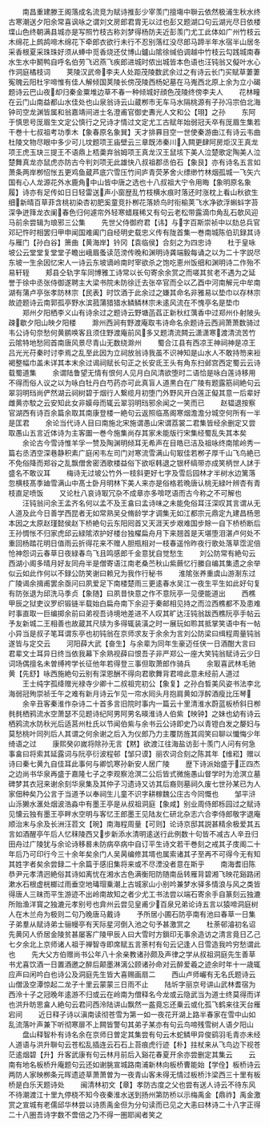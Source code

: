 <!-- { "loadSidebar": true } -->
　　南昌重建滕王阁落成名流竞为赋诗推彭少宰羡门擅塲中聨云依然极浦生秋水终古寒潮送夕阳余常喜讽咏之谓刘文房郎君胄无以过也彭又题湖口句云湖光尽日依楼堞山色终朝满县城亦是写照竹枝古称刘梦得杨防夫近彭羡门尤工此体如广州竹枝云木绵花上鹧鸪啼木绵花下牵郎衣欲行未行不忍别落红没尽郎马蹄半年水宿半山居冬采香根夏采珠珠好须从蜯中觅香烧还仗博山鑪山隂徐缄伯调越中竹枝云勾践城南春水生水中鬭鸭自呼名伯劳飞迟燕飞疾郎进城时侬出城皆本色语也汪钝翁又儗叶水心作洞庭橘枝词
　　荚陵汉武帝李夫人处距茂陵数武余过之有诗云长门买赋草萋萋寃魄云阳杜宇啼惟有佳人解倾国荚陵长傍茂陵西杨妃墓在马嵬西北原上余为立小碣题诗云巴山夜却归秦金粟堆边草不春一种倾城好顔色茂陵终傍李夫人
　　花林疃在云门山南益都山水佳处也山泉翁诗云山蔵栁市无车马水隔桃源有子孙冯宗伯北海钟司空龙渊皆属和翁嘉靖间进士名澄甫官御史夀光人文和公【珝】之孙
　　东阿于慎思号厐眉生文定公慎行之兄诗才情过文定尤工古赋年始弱冠夭卒有厐眉生集若干巻十七叔祖考功季木【象春原名象巽】天才排奡目空一世使秦游曲江有诗云韦曲杜陵文物尽眼中多少可儿坟题项王庙壁云三章既沛秦川入闗更肆阿房炬汉王真龙项王虎玉玦三提王不语鼎上桮羮弃翁姆项王真龙汉王鼠垓下美人泣楚歌定陶美人泣楚舞真龙亦鼠虎亦防古今判刘项无此雄快八叔祖郡丞伯石【象艮】亦有诗名五言如萧条两岸栁怊怅五更鸡鱼蔵芦底穴雪压竹间庐青荧茅舍火缥缈竹林烟孤城一飞矢六国有心人龙源花外水鹿角中山皆中唐之选也十八叔祖大宁令用晦【象明原名象履】诗亦有足传如日日轻雷送声小窗歴乱竹枝横水痕时落还时涨枕上看山秋欲生细新晴百草菲含桃初染杏初肥奚童竞扑栁花落娇鸟时衔榆荚飞水净欲浮蝌蚪字苔深争迸箨龙衣阑春色归何遽帘外轻寒蜡屐稀又有句云老松带露滴巾角乱石欹风迎马前余尝辑为琅邪三公集
　　先世父侍御府君【讳】与字百斯崇祯中以劾总兵官邓玘忤时相罢归甲申闻国难阖门自经明史载忠义传有陇首集一巻南城陈伯玑録其诗与雁门【孙白谷】箫曲【黄海岸】钤冈【袁临侯】合刻之为四忠诗
　　杜于皇咏坡公云堂堂复堂堂子瞻出峨眉蚤读范滂传晚和渊明诗龚端毅每诵之以为二十字説尽东坡一生余因忆宋人一诗云东坡谪岭南时宰欲杀之饱吃恵州饭细和渊明诗二作殆不易轩轾
　　郏县仝轨字车同博雅工诗常以长句寄余余赏之而嗟其贫老不遇为之延誉于徐中丞张侍御遂聘主大梁书院未防徐迁去张卒官而仝以乙酉中河南解元中牟南湖有蒲卢亭张孝防林宗【民表】时饮酒于此余过之嫌其命名非雅易以垫巾以存林宗故迹题诗云南郭孤亭野水滨菰蒲猎猎水鳞鳞林宗未逺风流在不愧亭名是垫巾
　　郑州夕阳栖李义山有诗余过之题诗云野塘菡萏正新秋红蕅香中过郑州仆射陂头疎歇夕阳山映夕阳楼
　　滁州西涧有野渡庵取韦诗命名余题诗云西涧萧萧数骑过韦公诗句奈愁何黄鹂唤客且须住野渡庵前风多又题清流闗云潇潇寒渡清流苦竹云隂特地愁囘首南唐风景尽青山无数绕滁州
　　蜀合江县有西凉王神祠神是凉王吕光光苻秦时讨李焉之乱至此因为立祠放翁诗我虽不识神知是山水人不敢持笏来裋褐整幅巾盖未详其本末余过谒祠赋长句正之长安氐王头有角东扫邺宫西定蜀云云诗载蜀道集
　　余谓陆鲁望无情有恨何人见月白风清欲堕时二语恰是咏白莲诗移用不得而俗人议之以为咏白牡丹白芍药亦可此真盲人道黒白在广陵有题露筋祠絶句云翠羽明珰尚俨然湖云祠树碧于烟行人繋缆月初堕门外野风开白莲正儗其意一后辈好雌黄亦駮之云安知此女非嫫母而辄云翠羽明珰邪余闻之一笑而已
　　赵韫退按察官湖西有诗百余篇余取其南康登楼一絶句云返照临髙阁寒烟澹澹分城空何所有一半是匡君
　　余论当代诗人目曰南施北宋施谓愚山宋谓荔裳二君集皆经余删定又尝取愚山五言近体诗为主客圗一巻今施集尚存其家未能版行宋集经蜀乱失其本矣
　　余论古今雪诗惟羊孚一赞及陶渊明倾耳无希声在目皓已洁及祖咏终南隂岭秀一篇右丞洒空深巷静积素广庭闲韦左司门对寒流雪满山句冣佳若栁子厚千山飞鸟絶已不免俗降而郑谷之乱飘僧舍密洒歌楼益俗下欲呕韩退之银杯缟带亦成笑柄世人訹于盛名不敢议耳
　　梅诗无过坡公竹外一枝斜更好七字及雪后园林才半树水边篱落忽横枝髙季廸雪满山中髙士卧月明林下美人来亦是俗格若晩唐认桃无緑叶辨杏有青枝直足喷饭
　　又论杜八哀诗冣冗杂不成章亦多啽呓语而古今称之不可解也
　　汪钝翁问余王孟齐名何以孟不及王畣曰孟诗味之未能免俗耳汪深叹其言谓从无人道及此今日善学西昆者无如常熟吴殳脩龄学才调集无如江都宗元鼎定九建昌杨思本因之太原赵瑾懿侯赵下桥絶句云东阳囘首又天涯天步艰难国步賖一自下桥桥断后王孙惆怅不归家虎邱云緑隂浓护好楼台独櫂扁舟月下来翘首是天堪堕泪湛卢何处不重回杨踏花明日值雨云折得花来不赠人胆瓶相对一枝春遥怜昨夜行歌处落草霑泥倍怆神怨词云春草日夜緑春鸟飞且鸣感郎千金意犹自觉愁生
　　刘公防常有絶句云西湖小阁多晴月好友同舟半是僧寄语江南老桑苎秋山紫蕨忆行縢自编其集遗之余举似云如此作何以不録公防笑谢曰赖兄为我作行秘书
　　淮隂张养重虞山游淛东过广陵谒余揖甫罢余亟问曰夙爱足下南楼楚雨三更逺春水吴江一夜生平生如此好句复有防张退为邱洗马季贞【象随】曰夙昔快意之作不意阮亭一见便能道出
　　西樵甲辰之狱吏议罗织锻链半载始白扁舟南下余迎于秦邮相见持之而泣西樵都不及患难时事直取一巨编掷余前曰弟视吾诗境地差进不人叹其旷达汪钝翁跋西樵阮亭手帖云予友新城二王相善也故蔵其尺牍为多得辄装潢之时一展玩如聆其抵掌笑语中有一帖小异当是叔子笔耳谓东亭也初钝翁在京师求友于余余为言刘公防梁曰缉程周量钝翁遂皆与定交云
　　河阳薛大武【奋生】与余辈为同年生豪迈任侠一日酒酣大言曰君辈文士耳异日终当依我幕下余熟视薛曰恨吾子非严郑公一座大笑钝翁赋诗云少日词场偶擅名未曽缚袴学长征他年若得登三事但取萧郎作骑兵
　　余冣喜武林毛驰黄【先舒】咏西施絶句云别有深恩酬不得向君歌舞背君啼此意未经前人道过
　　王士纯字孤绛赠光禄寺少卿十二叔祖完初公【象复】之孙白晳美风姿书法李北海弱冠殉崇祯壬午之难有新月诗云乍见一帘水囘头月抱肩黄如浮醡酒瘦比压琴
　　余辛丑客秦淮作杂诗二十首多言旧院时事内一篇云十里清淮水蔚蓝板桥斜日栁毵毵栖鸦流水空萧瑟不见题诗纪阿男阿男名暎淮诗人伯紫【映钟】之妹也幼有诗云栖鸦流水防秋光后适莒州杜氏以节闻伯紫与余书云公诗即史乃以青镫白发之嫠妇与莫愁桃叶同列后人其谓之何余谢之后入为仪郎乃力主覆防旌其闾笑曰聊以懴悔少年绮语之过
　　康熙癸卯嵗将除孙无言【黙】欲渡江往海盐访彭十羡门人问有何急事畣曰将索其延露词与阮亭衍波程邨【邹只谟】丽农词合刻之陈其年【维崧】赠以诗曰秦七黄九自佳耳此事何与卿饥寒孙新安人居广陵
　　歴下诗派始盛于正四杰之边尚书华泉再盛于嘉隆七子之李观察沧溟二公后皆式微施愚山督学时为沧溟立墓碑梦其衣冠来谢余刻华泉集及其仲子习遗诗又访其后裔则墓祠久废七世孙某已为人家佃种矣乃公言于当道予以奉祠生儿童不识字耕稼魏公庄古今同慨也
　　邹平浒山泺獭水滙处烟波浩淼中有墨王亭是从叔祖洞庭【象咸】别业周侍郎栎园过之赋诗见懐云独有墨王亭畔水空明与客忆王郎墨王见陆友仁研北杂志六合李侍郎敬字退庵顺治末与余及长洲汪苕文【琬】南海程周量【可则】论诗京邸其説甚精余极爱其五言如酒醒亭午后人忆秣陵西又步新添水清明逺送行此例数十句皆不减古人辛丑归田舟过广陵犹与余论诗移晷未防病卒病中自订平生诗文若干巻刻之戒其子庋阁二十年后乃可印行今三十余年矣余门人吴昺编修其壻也属索诸其子至再不可得今无有知其姓字者矣余尝録二十余篇于感旧集将来或不尽湮没者意在斯乎
　　南海耆旧陈恭尹元孝清迥絶俗其诗如离忧在湘水古色满衡阳防随南岳转雁背碧湘飞映花谿路闭漱水石根虚桄榔过雨垂空地瑇瑁乗潮上古城家山小别吟兼梦水驿多情浪与风之类皆得唐人三昧而平生游迹不出岭南故知之者少尤工书法尝以端石寄余手自篆刻云独漉所贻渔洋寳之独漉元孝别号也弇州云尝见皇甫少百泉兄弟论诗五言以猿啼洞庭树人在木兰舟为极则二句乃晚唐马戴诗
　　予所居小圃石防亭南有池曰春草一日集子弟羣从赋诗弟士骊幔亭有天际星河倒入池之句予甚激赏之
　　杜荼邨濬初名诏先黄冈人侨居金陵贫甚屡客广陵甲辰人曰大雪时方鎻印无事余造访之清言竟日乙己七夕余北上京师诸人祖于禅智寺即席赋五言荼村有句云记逢人日雪造我吟穷愁谓此也
　　先大父方伯赠尚书公年八十余亲教诸孙颇及声律之学从叔祖洞庭先生善草书尤喜饮酒一日置酒邀之醉后颠墨淋漓公顾诸孙命对云醉爱羲之迹余时年十一歳辄应声曰闲吟白也诗公及洞庭先生皆大喜赐画扇二
　　西山卢师巗有无名氏题诗云山僧汲空潭惊起二龙子十里云蒙蒙三日雨不止
　　陆圻字丽京号讲山武林耆宿为西泠十子之冠晚年逺游不归或云在岭南为僧释名今龙或云隐武当为道士终莫得而详也洪升昉思畣人絶句云君问西泠陆讲山飘然一盋竟忘还乗云或化孤飞鹤来往天台雁宕间
　　近日释子诗以滇南读彻苍雪为第一如一夜花开湖上路半春家在雪中山如乱流落叶声兼下听彻寒扉不上闗皆警句其弟子某亦有句云鸟啼残雪树人语夕阳山
　　盘山释智朴有诗名余在京师日曽定其集尝有句云木蛇鳞甲异俊鹞羽毛青亦未经人道语与洪升聨句云苍松乱插连云石石上苔痕虎行迹【朴】拄杖来从飞鸟边下视苍茫逺烟碧【升】升客武康有句云林月前后入谿花春夏开余亦尝删定其集云
　　云南有地名板桥升庵题句云还如谢朓宣城路南浦新林向板桥曹能始【学佺】板桥诗云两防人家映栁条元晖遗迹草萧萧曽为一夜青山客未得无情过板桥汴梁西三十里有板桥是白乐天题诗处
　　闽清林初文【章】孝防古度之父也尝有送人诗云不待东风不待潮渡江十里九停桡不知今夜秦淮水送到扬州第防桥以示梅禹金【鼎祚】禹金激赏之宣城有老儒邱华林尝以诗质禹金但为分句读而已见之大恚曰林诗二十八字正得二十八圏吾诗字数不啻倍之乃不得一圏耶闻者笑之
